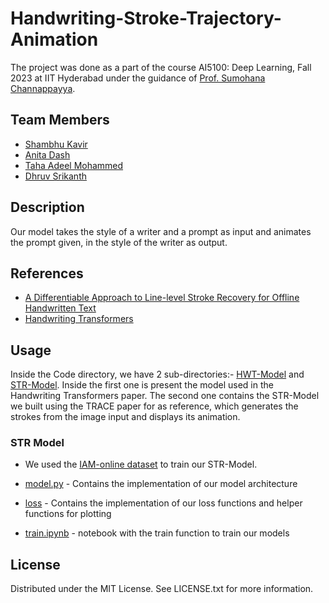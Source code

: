 # Handwriting-Stroke-Trajectory-Animation

The project was done as a part of the course AI5100: Deep Learning, Fall 2023 at IIT Hyderabad under the guidance of [Prof. Sumohana Channappayya](https://people.iith.ac.in/sumohana/).

## Team Members
* [Shambhu Kavir](https://github.com/Shambu-K)
* [Anita Dash](https://github.com/anitadash)
* [Taha Adeel Mohammed](https://github.com/Taha-Adeel)
* [Dhruv Srikanth](https://github.com/Dhruv-Srikanth)

## Description
Our model takes the style of a writer and a prompt as input and animates the prompt given, in the style of the writer as output.

## References

* [A Differentiable Approach to Line-level
Stroke Recovery for Offline Handwritten Text](https://arxiv.org/abs/2105.11559)
* [Handwriting Transformers](https://arxiv.org/abs/2104.03964)

## Usage

Inside the Code directory, we have 2 sub-directories:- [HWT-Model](https://github.com/Shambu-K/handwriting-generator-model/tree/main/Code/HWT-model) and [STR-Model](https://github.com/Shambu-K/handwriting-generator-model/tree/main/Code/STR_model). Inside the first one is present the model used in the Handwriting Transformers paper. The second one contains the STR-Model we built using the TRACE paper for as reference, which generates the strokes from the image input and displays its animation. 

### STR Model

* We used the [IAM-online dataset](https://fki.tic.heia-fr.ch/databases/iam-on-line-handwriting-database) to train our STR-Model.

* [model.py](https://github.com/Shambu-K/handwriting-generator-model/blob/main/Code/STR_model/model.py) - Contains the implementation of our model architecture
* [loss](https://github.com/Shambu-K/handwriting-generator-model/tree/main/Code/STR_model/loss) - Contains the implementation of our loss functions and helper functions for plotting
* [train.ipynb](https://github.com/Shambu-K/handwriting-generator-model/blob/main/Code/STR_model/train.ipynb) - notebook with the train function to train our models




## License

Distributed under the MIT License. See LICENSE.txt for more information.
